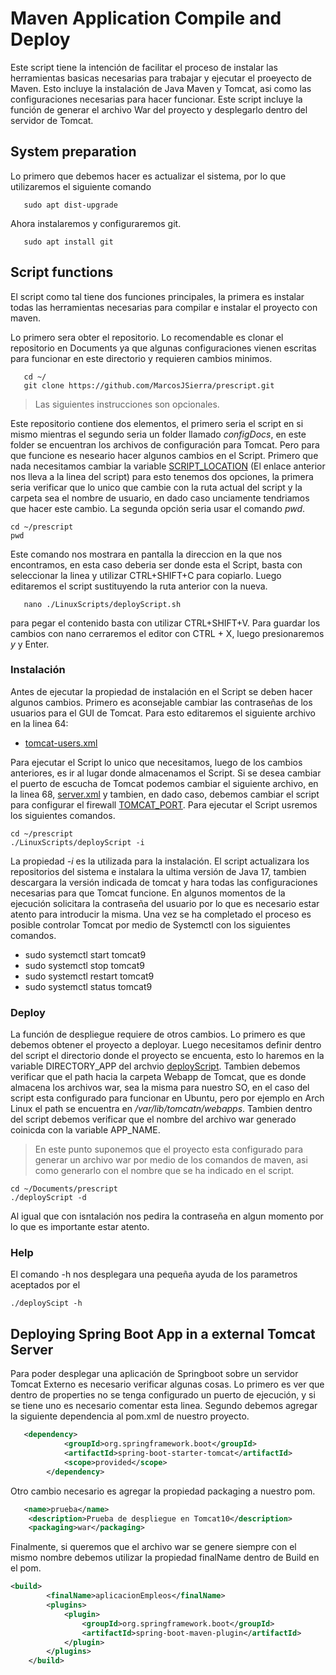 # Maven Application Compile and Deploy 

Este script tiene la intención de facilitar el proceso de instalar las herramientas basicas necesarias para trabajar y ejecutar el proeyecto de Maven. Esto incluye la instalación de Java Maven y Tomcat, asi como las configuraciones necesarias para hacer funcionar. Este script incluye la función de generar el archivo War del proyecto y desplegarlo dentro del servidor de Tomcat.

## System preparation

Lo primero que debemos hacer es actualizar el sistema, por lo que utilizaremos el siguiente comando

```console
   sudo apt dist-upgrade
```

Ahora instalaremos y configuraremos git.


```
   sudo apt install git
```

## Script functions

El script como tal tiene dos funciones principales, la primera es instalar todas las herramientas necesarias para compilar e instalar el proyecto con maven. 

Lo primero sera obter el repositorio. Lo recomendable es clonar el repositorio en Documents ya que algunas configuraciones vienen escritas para funcionar en este directorio y requieren cambios minimos. 

```console
   cd ~/
   git clone https://github.com/MarcosJSierra/prescript.git
```

>Las siguientes instrucciones son opcionales.

Este repositorio contiene dos elementos, el primero seria el script en si mismo mientras el segundo seria un folder llamado _configDocs_, en este folder se encuentran los archivos de configuración para Tomcat. Pero para que funcione es neseario hacer algunos cambios en el Script. Primero que nada necesitamos cambiar la variable [SCRIPT_LOCATION](./LinuxScripts/deployScript.sh#L17) (El enlace anterior nos lleva a la linea del script) para esto tenemos dos opciones, la primera seria verificar que lo unico que cambie con la ruta actual del script y la carpeta sea el nombre de usuario, en dado caso unciamente tendriamos que hacer este cambio. La segunda opción seria usar el comando _pwd_. 

```console
cd ~/prescript
pwd
```

Este comando nos mostrara en pantalla la direccion en la que nos encontramos, en esta caso deberia ser donde esta el Script, basta con seleccionar la linea y utilizar CTRL+SHIFT+C para copiarlo. Luego editaremos el script sustituyendo la ruta anterior con la nueva.  

```console
   nano ./LinuxScripts/deployScript.sh
```

para pegar el contenido basta con utilizar CTRL+SHIFT+V. Para guardar los cambios con nano cerraremos el editor con CTRL + X, luego presionaremos _y_ y Enter.

### Instalación

Antes de ejecutar la propiedad de instalación en el Script se deben hacer algunos cambios. Primero es aconsejable cambiar las contraseñas de los usuarios para el GUI de Tomcat. Para esto editaremos el siguiente archivo en la linea 64:

   * [tomcat-users.xml](./configDocs/tomcat-users.xml#L64) 

Para ejecutar el Script lo unico que necesitamos, luego de los cambios anteriores, es ir al lugar donde almacenamos el Script. Si se desea cambiar el puerto de escucha de Tomcat podemos cambiar el siguiente archivo, en la linea 68, [server.xml](./configDocs/server.xml#L68) y tambien, en dado caso, debemos cambiar el script para configurar el firewall [TOMCAT_PORT](./LinuxScripts/deployScript.sh#L26). Para ejecutar el Script usremos los siguientes comandos.

```console
cd ~/prescript
./LinuxScripts/deployScript -i
```

La propiedad _-i_ es la utilizada para la instalación. El script actualizara los repositorios del sistema e instalara la ultima versión de Java 17, tambien descargara la versión indicada de tomcat y hara todas las configuraciones necesarias para que Tomcat funcione. En algunos momentos de la ejecución solicitara la contraseña del usuario por lo que es necesario estar atento para introducir la misma. Una vez se ha completado el proceso es posible controlar Tomcat por medio de Systemctl con los siguientes comandos.

* sudo systemctl start tomcat9
* sudo systemctl stop tomcat9
* sudo systemctl restart tomcat9
* sudo systemctl status tomcat9

### Deploy 
La función de despliegue requiere de otros cambios. Lo primero es que debemos obtener el proyecto a deployar. Luego necesitamos definir dentro del script el directorio donde el proyecto se encuenta, esto lo haremos en la  variable DIRECTORY_APP del archvio [deployScript](./deployScript.sh#L15). Tambien debemos verificar que el path hacia la carpeta Webapp de Tomcat, que es donde almacena los archivos war, sea la misma para nuestro SO, en el caso del script esta configurado para funcionar en Ubuntu, pero por ejemplo en Arch Linux el path se encuentra en _/var/lib/tomcatn/webapps_. Tambien dentro del script debemos verificar que el nombre del archivo war generado coinicda con la variable APP_NAME. 

> En este punto suponemos que el proyecto esta configurado para generar un archivo war por medio de los comandos de maven, asi como generarlo con el nombre que se ha indicado en el script. 
```
cd ~/Documents/prescript
./deployScript -d
```
Al igual que con isntalación nos pedira la contraseña en algun momento por lo que es importante estar atento. 

### Help
El comando -h nos desplegara una pequeña ayuda de los parametros aceptados por el 
```
./deployScipt -h
```

## Deploying Spring Boot App in a external Tomcat Server 
Para poder desplegar una aplicación de Springboot sobre un servidor Tomcat Externo es necesario verificar algunas cosas. Lo primero es ver que dentro de properties no se tenga configurado un puerto de ejecución, y si se tiene uno es necesario comentar esta linea. Segundo debemos agregar la siguiente dependencia al pom.xml de nuestro proyecto.
```XML
   <dependency>
			<groupId>org.springframework.boot</groupId>
			<artifactId>spring-boot-starter-tomcat</artifactId>
			<scope>provided</scope>
		</dependency>
```
Otro cambio necesario es agregar la propiedad packaging a nuestro pom. 
```XML
   <name>prueba</name>
	<description>Prueba de despliegue en Tomcat10</description>
	<packaging>war</packaging>
```
Finalmente, si queremos que el archivo war se genere siempre  con el mismo nombre debemos utilizar la propiedad finalName dentro de Build en el pom.
```XML
<build>
		<finalName>aplicacionEmpleos</finalName>
		<plugins>
			<plugin>
				<groupId>org.springframework.boot</groupId>
				<artifactId>spring-boot-maven-plugin</artifactId>
			</plugin>
		</plugins>
	</build>
```